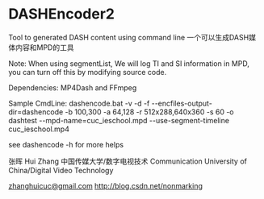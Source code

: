 # DASHEncoder2

Tool to generated DASH content using command line
一个可以生成DASH媒体内容和MPD的工具

Note: When using segmentList, We will log TI and SI information in MPD, you can turn off this by modifying source code.

Dependencies:
MP4Dash and FFmpeg

Sample CmdLine:
dashencode.bat -v -d -f --encfiles-output-dir=dashencode -b 100,300 -a 64,128 -r 512x288,640x360 -s 60 -o dashtest --mpd-name=cuc_ieschool.mpd --use-segment-timeline cuc_ieschool.mp4

see dashencode -h for more helps

张晖
Hui Zhang
中国传媒大学/数字电视技术
Communication University of China/Digital Video Technology

zhanghuicuc@gmail.com
http://blog.csdn.net/nonmarking
